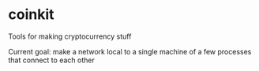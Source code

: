 # coinkit
Tools for making cryptocurrency stuff

Current goal: make a network local to a single machine of a few processes
that connect to each other
